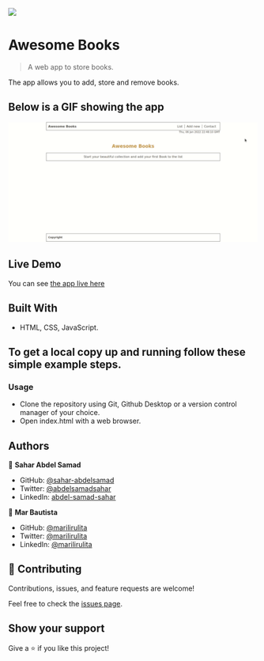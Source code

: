 ![](https://img.shields.io/badge/Microverse-blueviolet)

# Awesome Books

> A web app to store books.

The app allows you to add, store and remove books.

## Below is a GIF showing the app
![gif](awesome-book.gif)

## Live Demo

You can see [the app live here](https://sahar-abdelsamad.github.io/Awesome-Books/)

## Built With

- HTML, CSS, JavaScript.


## To get a local copy up and running follow these simple example steps.

### Usage
- Clone the repository using Git, Github Desktop or a version control manager of your choice.
- Open index.html with a web browser.

## Authors

👤 **Sahar Abdel Samad**

- GitHub: [@sahar-abdelsamad](https://github.com/Sahar-AbdelSamad)
- Twitter: [@abdelsamadsahar](https://twitter.com/AbdelSamadSahar)
- LinkedIn: [abdel-samad-sahar](https://www.linkedin.com/in/abdel-samad-sahar-353977223/)

👤 **Mar Bautista**

- GitHub: [@marilirulita](https://github.com/marilirulita)
- Twitter: [@marilirulita](https://twitter.com/marylirulita)
- LinkedIn: [@marilirulita](https://www.linkedin.com/in/mar-y-sol-bautista-5a6894151/)

## 🤝 Contributing

Contributions, issues, and feature requests are welcome!

Feel free to check the [issues page](https://github.com/Sahar-AbdelSamad/Awesome-Books/issues).

## Show your support

Give a ⭐️ if you like this project!
